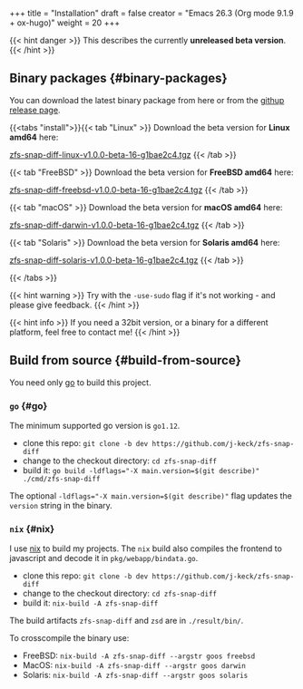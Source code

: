 +++
title = "Installation"
draft = false
creator = "Emacs 26.3 (Org mode 9.1.9 + ox-hugo)"
weight = 20
+++

{{< hint danger >}}
This describes the currently ****unreleased beta version****.
{{< /hint >}}


## Binary packages {#binary-packages}

You can download the latest binary package from here or
from the [githup release page](https://github.com/j-keck/zfs-snap-diff/releases).

{{<tabs "install">}}{{< tab "Linux" >}}
Download the beta version for ****Linux amd64**** here:

[zfs-snap-diff-linux-v1.0.0-beta-16-g1bae2c4.tgz](/zfs-snap-diff-linux-v1.0.0-beta-16-g1bae2c4.tgz)
{{< /tab >}}

{{< tab "FreeBSD" >}}
Download the beta version for ****FreeBSD amd64**** here:

[zfs-snap-diff-freebsd-v1.0.0-beta-16-g1bae2c4.tgz](/zfs-snap-diff-freebsd-v1.0.0-beta-16-g1bae2c4.tgz)
{{< /tab >}}

{{< tab "macOS" >}}
Download the beta version for ****macOS amd64**** here:

[zfs-snap-diff-darwin-v1.0.0-beta-16-g1bae2c4.tgz](/zfs-snap-diff-darwin-v1.0.0-beta-16-g1bae2c4.tgz)
{{< /tab >}}

{{< tab "Solaris" >}}
Download the beta version for ****Solaris amd64**** here:

[zfs-snap-diff-solaris-v1.0.0-beta-16-g1bae2c4.tgz](/zfs-snap-diff-solaris-v1.0.0-beta-16-g1bae2c4.tgz)
{{< /tab >}}

{{< /tabs >}}

{{< hint warning >}}
Try with the `-use-sudo` flag if it's not working - and please give feedback.
{{< /hint >}}

{{< hint info >}}
If you need a 32bit version, or a binary for a different
platform, feel free to contact me!
{{< /hint >}}


## Build from source {#build-from-source}

You need only [go](https://go-lang.org) to build this project.


### `go` {#go}

The minimum supported go version is `go1.12`.

-   clone this repo: `git clone -b dev https://github.com/j-keck/zfs-snap-diff`
-   change to the checkout directory: `cd zfs-snap-diff`
-   build it: `go build -ldflags="-X main.version=$(git describe)" ./cmd/zfs-snap-diff`

The optional `-ldflags="-X main.version=$(git describe)"` flag updates the `version` string in the binary.


### `nix` {#nix}

I use [nix](https://nixos.org/nix/) to build my projects. The `nix` build also compiles the frontend
to javascript and decode it in `pkg/webapp/bindata.go`.

-   clone this repo: `git clone -b dev https://github.com/j-keck/zfs-snap-diff`
-   change to the checkout directory: `cd zfs-snap-diff`
-   build it: `nix-build -A zfs-snap-diff`

The build artifacts `zfs-snap-diff` and `zsd` are in `./result/bin/`.

To crosscompile the binary use:

-   FreeBSD: `nix-build -A zfs-snap-diff --argstr goos freebsd`
-   MacOS: `nix-build -A zfs-snap-diff --argstr goos darwin`
-   Solaris: `nix-build -A zfs-snap-diff --argstr goos solaris`
